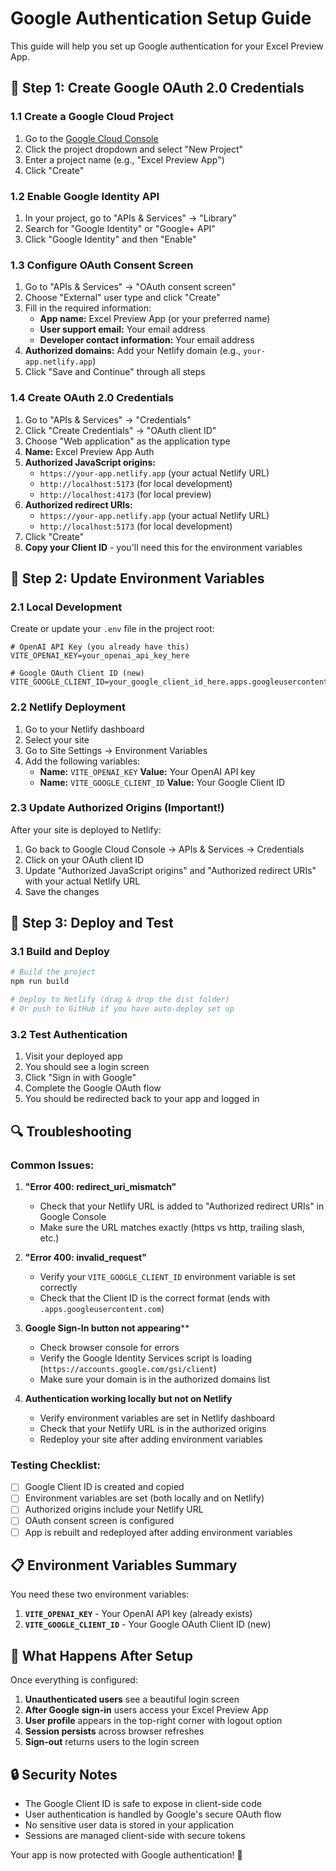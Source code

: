 # Google Authentication Setup Guide

This guide will help you set up Google authentication for your Excel Preview App.

## 🔧 **Step 1: Create Google OAuth 2.0 Credentials**

### **1.1 Create a Google Cloud Project**

1. Go to the [Google Cloud Console](https://console.cloud.google.com/)
2. Click the project dropdown and select "New Project"
3. Enter a project name (e.g., "Excel Preview App")
4. Click "Create"

### **1.2 Enable Google Identity API**

1. In your project, go to "APIs & Services" → "Library"
2. Search for "Google Identity" or "Google+ API"
3. Click "Google Identity" and then "Enable"

### **1.3 Configure OAuth Consent Screen**

1. Go to "APIs & Services" → "OAuth consent screen"
2. Choose "External" user type and click "Create"
3. Fill in the required information:
   - **App name:** Excel Preview App (or your preferred name)
   - **User support email:** Your email address
   - **Developer contact information:** Your email address
4. **Authorized domains:** Add your Netlify domain (e.g., `your-app.netlify.app`)
5. Click "Save and Continue" through all steps

### **1.4 Create OAuth 2.0 Credentials**

1. Go to "APIs & Services" → "Credentials"
2. Click "Create Credentials" → "OAuth client ID"
3. Choose "Web application" as the application type
4. **Name:** Excel Preview App Auth
5. **Authorized JavaScript origins:**
   - `https://your-app.netlify.app` (your actual Netlify URL)
   - `http://localhost:5173` (for local development)
   - `http://localhost:4173` (for local preview)
6. **Authorized redirect URIs:**
   - `https://your-app.netlify.app` (your actual Netlify URL)
   - `http://localhost:5173` (for local development)
7. Click "Create"
8. **Copy your Client ID** - you'll need this for the environment variables

## 🔧 **Step 2: Update Environment Variables**

### **2.1 Local Development**

Create or update your `.env` file in the project root:

```env
# OpenAI API Key (you already have this)
VITE_OPENAI_KEY=your_openai_api_key_here

# Google OAuth Client ID (new)
VITE_GOOGLE_CLIENT_ID=your_google_client_id_here.apps.googleusercontent.com
```

### **2.2 Netlify Deployment**

1. Go to your Netlify dashboard
2. Select your site
3. Go to Site Settings → Environment Variables
4. Add the following variables:
   - **Name:** `VITE_OPENAI_KEY` **Value:** Your OpenAI API key
   - **Name:** `VITE_GOOGLE_CLIENT_ID` **Value:** Your Google Client ID

### **2.3 Update Authorized Origins (Important!)**

After your site is deployed to Netlify:

1. Go back to Google Cloud Console → APIs & Services → Credentials
2. Click on your OAuth client ID
3. Update "Authorized JavaScript origins" and "Authorized redirect URIs" with your actual Netlify URL
4. Save the changes

## 🚀 **Step 3: Deploy and Test**

### **3.1 Build and Deploy**

```bash
# Build the project
npm run build

# Deploy to Netlify (drag & drop the dist folder)
# Or push to GitHub if you have auto-deploy set up
```

### **3.2 Test Authentication**

1. Visit your deployed app
2. You should see a login screen
3. Click "Sign in with Google"
4. Complete the Google OAuth flow
5. You should be redirected back to your app and logged in

## 🔍 **Troubleshooting**

### **Common Issues:**

1. **"Error 400: redirect_uri_mismatch"**
   - Check that your Netlify URL is added to "Authorized redirect URIs" in Google Console
   - Make sure the URL matches exactly (https vs http, trailing slash, etc.)

2. **"Error 400: invalid_request"**
   - Verify your `VITE_GOOGLE_CLIENT_ID` environment variable is set correctly
   - Check that the Client ID is the correct format (ends with `.apps.googleusercontent.com`)

3. **Google Sign-In button not appearing****
   - Check browser console for errors
   - Verify the Google Identity Services script is loading (`https://accounts.google.com/gsi/client`)
   - Make sure your domain is in the authorized domains list

4. **Authentication working locally but not on Netlify**
   - Verify environment variables are set in Netlify dashboard
   - Check that your Netlify URL is in the authorized origins
   - Redeploy your site after adding environment variables

### **Testing Checklist:**

- [ ] Google Client ID is created and copied
- [ ] Environment variables are set (both locally and on Netlify)
- [ ] Authorized origins include your Netlify URL
- [ ] OAuth consent screen is configured
- [ ] App is rebuilt and redeployed after adding environment variables

## 📋 **Environment Variables Summary**

You need these two environment variables:

1. **`VITE_OPENAI_KEY`** - Your OpenAI API key (already exists)
2. **`VITE_GOOGLE_CLIENT_ID`** - Your Google OAuth Client ID (new)

## 🎯 **What Happens After Setup**

Once everything is configured:

1. **Unauthenticated users** see a beautiful login screen
2. **After Google sign-in** users access your Excel Preview App
3. **User profile** appears in the top-right corner with logout option
4. **Session persists** across browser refreshes
5. **Sign-out** returns users to the login screen

## 🔒 **Security Notes**

- The Google Client ID is safe to expose in client-side code
- User authentication is handled by Google's secure OAuth flow
- No sensitive user data is stored in your application
- Sessions are managed client-side with secure tokens

Your app is now protected with Google authentication! 🎉
